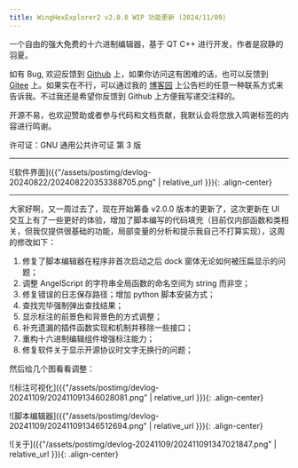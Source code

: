 ```yaml
---
title: WingHexExplorer2 v2.0.0 WIP 功能更新 (2024/11/09)
---
```


一个自由的强大免费的十六进制编辑器，基于 QT C++ 进行开发，作者是寂静的羽夏。

如有 Bug, 欢迎反馈到 [Github](https://github.com/Wing-summer/WingHexExplorer2/issues) 上，如果你访问这有困难的话，也可以反馈到 [Gitee](https://gitee.com/wing-cloud/WingHexExplorer2/issues) 上。如果实在不行，可以通过我的 [博客园](https://www.cnblogs.com/wingsummer) 上公告栏的任意一种联系方式来告诉我。不过我还是希望你反馈到 Github 上方便我写递交注释的。

开源不易，也欢迎赞助或者参与代码和文档贡献，我默认会将您放入鸣谢标签的内容进行鸣谢。

许可证：GNU 通用公共许可证 第 3 版

---

![软件界面]({{"/assets/postimg/devlog-20240822/202408220353388705.png" | relative_url }}){: .align-center}

---

大家好啊，又一周过去了，现在开始筹备 v2.0.0 版本的更新了，这次更新在 UI 交互上有了一些更好的体验，增加了脚本编写的代码填充（目前仅内部函数和类相关，但我仅提供很基础的功能，局部变量的分析和提示我自己不打算实现），这周的修改如下：

1. 修复了脚本编辑器在程序非首次启动之后 dock 窗体无论如何被压扁显示的问题；
2. 调整 AngelScript 的字符串全局函数的命名空间为 string 而非空；
3. 修复错误的日志保存路径；增加 python 脚本安装方式；
4. 查找完毕强制弹出查找结果；
5. 显示标注的前景色和背景色的方式调整；
6. 补充遗漏的插件函数实现和机制并移除一些接口；
7. 重构十六进制编辑组件增强标注能力；
8. 修复软件关于显示开源协议时文字无换行的问题；

然后给几个图看看调整：

![标注可视化]({{"/assets/postimg/devlog-20241109/202411091346028081.png" | relative_url }}){: .align-center}

![脚本编辑器]({{"/assets/postimg/devlog-20241109/202411091346512694.png" | relative_url }}){: .align-center}

![关于]({{"/assets/postimg/devlog-20241109/202411091347021847.png" | relative_url }}){: .align-center}
